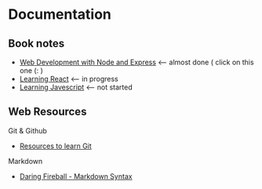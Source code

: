 # Documentation

## Book notes

* [Web Development with Node and Express][1] <-- almost done ( click on this one (:  )
* [Learning React][2] <-- in progress
* [Learning Javescript][3] <-- not started


## Web Resources

Git & Github
* [Resources to learn Git](http://try.github.io/)

Markdown
* [Daring Fireball - Markdown Syntax](https://daringfireball.net/projects/markdown/syntax)

<!--- Link --->
[1]: ./books/Web-Development-with-Node-and-Express/
[2]: ./books/Learning-React/
[3]: ./books/Learning-Javascript/
